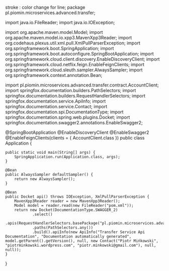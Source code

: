 stroke : color change for line;
package pl.piomin.microservices.advanced.transfer;

import java.io.FileReader;
import java.io.IOException;

import org.apache.maven.model.Model;
import org.apache.maven.model.io.xpp3.MavenXpp3Reader;
import org.codehaus.plexus.util.xml.pull.XmlPullParserException;
import org.springframework.boot.SpringApplication;
import org.springframework.boot.autoconfigure.SpringBootApplication;
import org.springframework.cloud.client.discovery.EnableDiscoveryClient;
import org.springframework.cloud.netflix.feign.EnableFeignClients;
import org.springframework.cloud.sleuth.sampler.AlwaysSampler;
import org.springframework.context.annotation.Bean;

import pl.piomin.microservices.advanced.transfer.contract.AccountClient;
import springfox.documentation.builders.PathSelectors;
import springfox.documentation.builders.RequestHandlerSelectors;
import springfox.documentation.service.ApiInfo;
import springfox.documentation.service.Contact;
import springfox.documentation.spi.DocumentationType;
import springfox.documentation.spring.web.plugins.Docket;
import springfox.documentation.swagger2.annotations.EnableSwagger2;

@SpringBootApplication
@EnableDiscoveryClient
@EnableSwagger2
@EnableFeignClients(clients = { AccountClient.class })
public class Application {

	public static void main(String[] args) {
		SpringApplication.run(Application.class, args);
	}
	
	@Bean
	public AlwaysSampler defaultSampler() {
		return new AlwaysSampler();
	}
	
	@Bean
	public Docket api() throws IOException, XmlPullParserException {
        MavenXpp3Reader reader = new MavenXpp3Reader();
        Model model = reader.read(new FileReader("pom.xml"));
        return new Docket(DocumentationType.SWAGGER_2)  
                .select() 
                .apis(RequestHandlerSelectors.basePackage("pl.piomin.microservices.advanced.transfer.api"))
                .paths(PathSelectors.any())                          
                .build().apiInfo(new ApiInfo("Transfer Service Api Documentation", "Documentation automatically generated", model.getParent().getVersion(), null, new Contact("Piotr Mińkowski", "piotrminkowski.wordpress.com", "piotr.minkowski@gmail.com"), null, null));
	}
    
}
